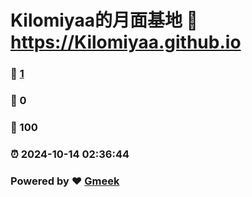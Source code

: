 # Kilomiyaa的月面基地 :link: https://Kilomiyaa.github.io 
### :page_facing_up: [1](https://Kilomiyaa.github.io/tag.html) 
### :speech_balloon: 0 
### :hibiscus: 100 
### :alarm_clock: 2024-10-14 02:36:44 
### Powered by :heart: [Gmeek](https://github.com/Meekdai/Gmeek)
